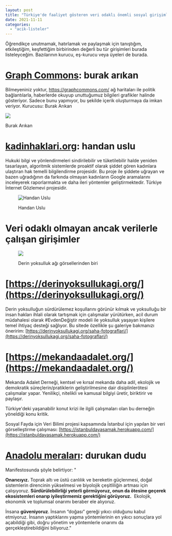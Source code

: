 ```yaml
---
layout: post
title: "Türkiye'de faaliyet gösteren veri odaklı önemli sosyal girişimler"
date: 2021-11-11
categories: 
  - "acik-listeler"
---
```


Öğrendikçe unutmamak, hatırlamak ve paylaşmak için tanıştığım, etkileştiğim, keşfettiğim birbirinden değerli bu tür girişimleri burada listeleyceğim. Bazılarının kurucu, eş-kurucu veya üyeleri de burada.

# **[Graph Commons](https://graphcommons.com/)**: burak arıkan

Bilmeyeniniz yoktur, https://graphcommons.com/ ağ haritaları ile politik bağlantılarla, haberlerde okuyup unuttuğumuz bilgileri grafikler halinde gösteriyor. Sadece bunu yapmıyor, bu şekilde içerik oluşturmaya da imkan veriyor. Kurucusu: Burak Arıkan

![](/images/Burak-Arikan-7fb78e5915d4a6da4dd1231956c038966cf6e4c4da693e17a9d12bd8991fed3a.jpg)

Burak Arıkan

# [kadinhaklari.org](https://kadinhaklari.org/): handan uslu

Hukuki bilgi ve yönlendirmeleri sindirilebilir ve tüketilebilir halde yeniden tasarlayan, algoritmik sistemlerde proaktif olarak şiddet gören kadınlara ulaştıran hak temelli bilgilendirme projesidir. Bu proje ile şiddete uğrayan ve bazen uğradığının da farkında olmayan kadınların Google aramalarını inceleyerek raporlarmakta ve daha ileri yöntemler geliştirmektedir. Türkiye İnternet Gözlemevi projesidir.

<figure>

![Handan Uslu](/images/1622802258759)

<figcaption>

Handan Uslu

</figcaption>

</figure>

# Veri odaklı olmayan ancak verilerle çalışan girişimler

<figure>

![](/images/3436AE82-66F1-496C-B7C5-A447062970BA-768x1024.jpeg)

<figcaption>

Derin yoksulluk ağı görsellerinden biri

</figcaption>

</figure>

# [https://derinyoksullukagi.org/](https://derinyoksullukagi.org/)

Derin yoksulluğun sürdürülemez koşullarını görünür kılmak ve yoksulluğu bir insan hakları ihlali olarak tartışmak için çalışmalar yürütürken, acil durum müdahalesi olarak #EvdenDeğiştir modeli ile yoksulluk yaşayan kişilere temel ihtiyaç desteği sağlıyor. Bu sitede özellikle şu galeriye bakmanızı öneririm: [https://derinyoksullukagi.org/saha-fotograflari/](https://derinyoksullukagi.org/saha-fotograflari/)

# [https://mekandaadalet.org/](https://mekandaadalet.org/)

Mekanda Adalet Derneği, kentsel ve kırsal mekanda daha adil, ekolojik ve demokratik süreçlerin/pratiklerin geliştirilmesine dair disiplinlerötesi çalışmalar yapar. Yenilikçi, nitelikli ve kamusal bilgiyi üretir, biriktirir ve paylaşır.

Türkiye'deki yaşanabilir konut krizi ile ilgili çalışmaları olan bu derneğin yöneldiği konu kritik.

Sosyal Fayda için Veri Bilimi projesi kapsamında İstanbul için yapılan bir veri görselleştirme çalışması: [https://istanbuldayasamak.herokuapp.com/](https://istanbuldayasamak.herokuapp.com/)

# [Anadolu meralar](https://www.anadolumera.com/)[ı](https://www.anadolumera.com/): durukan dudu

Manifestosunda şöyle belirtiyor: "

**Onarıcıyız.** Toprak altı ve üstü canlılık ve bereketin güçlenmesi, doğal sistemlerin direncinin yükselmesi ve biyolojik çeşitliliğin artması için çalışıyoruz. **Sürdürülebilirliği yeterli görmüyoruz, onun da ötesine geçerek ekosistemleri onarıp iyileştirmemiz gerektiğini görüyoruz.**  Ekolojik, ekonomik ve toplumsal onarımı beraber ele alıyoruz.

  
İnsana **güveniyoruz**. İnsanın “doğası” gereği yıkıcı olduğunu kabul etmiyoruz. İnsanın yaptıklarını yapma yöntemlerinin en yıkıcı sonuçlara yol açabildiği gibi, doğru yönetim ve yöntemlerle onarımı da gerçekleştirebildiğini biliyoruz."
